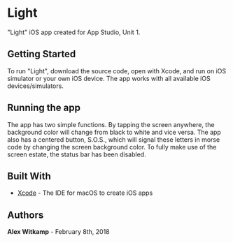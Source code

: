 # Light

"Light" iOS app created for App Studio, Unit 1.

## Getting Started

To run "Light", download the source code, open with Xcode, and run on iOS simulator or your own iOS device. The app works with all available iOS devices/simulators. 

## Running the app

The app has two simple functions. By tapping the screen anywhere, the background color will change from black to white and vice versa. The app also has a centered button, S.O.S., which will signal these letters in morse code by changing the screen background color. To fully make use of the screen estate, the status bar has been disabled.


## Built With

* [Xcode](http://www.dropwizard.io/1.0.2/docs/) - The IDE for macOS to create iOS apps


## Authors

**Alex Witkamp** - February 8th, 2018
